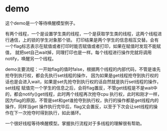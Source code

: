 # demo
这个demo是一个等待唤醒模型例子。

有两个线程，一个是设置学生类的线程，一个是获取学生类的线程，这两个线程进行通信，上的锁的学生对象那个锁。
打印结果是两个学生的信息相互交替。会有一个flag标志表示在赋值或者打印时能否赋值或者打印，如果在赋值时发现不能赋值，
就把set自己wait掉，同理打印也是一样。每个线程进行操作完就将调用notify，唤醒另一个线程。

demo主要流程：一开始flag的值时false，根据两个线程的内部代码，不管是谁先抢夺到执行权，都会先执行set线程的操作，
因为如果是get线程抢夺到执行权的话也是会进入wait，如果是set先抢夺到执行权的话自然就是执行set线程的操作，set线程
赋值完一个学生的信息之后，会将flag置反，不管get线程是不是wait中的，都会notify()get线程，此时两个线程再次抢夺cpu
执行权，此时和刚才一样，因为flag的原因，不管是set和get谁抢夺到执行权，执行的操作都是get线程内的操作，同样当get
操作执行完毕后，flag又会置反，以至于下次会让set线程的操作在下一次抢夺时得到执行，如此循环。


一个很好线程等待唤醒模型。掌握执行流程对于多线程的理解很有帮助。